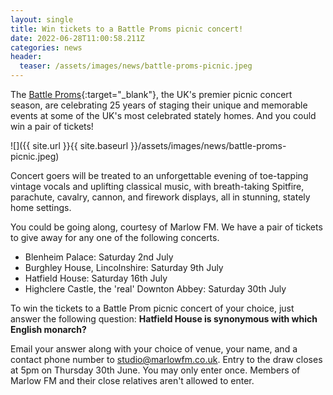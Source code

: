 ```yaml
---
layout: single
title: Win tickets to a Battle Proms picnic concert!
date: 2022-06-28T11:00:58.211Z
categories: news
header:
  teaser: /assets/images/news/battle-proms-picnic.jpeg
---
```

The [Battle Proms](https://www.battleproms.com/){:target="_blank"}, the UK's premier picnic concert season, are celebrating 25 years of staging their unique and memorable events at some of the UK's most celebrated stately homes. And you could win a pair of tickets! 

![]({{ site.url }}{{ site.baseurl }}/assets/images/news/battle-proms-picnic.jpeg)

Concert goers will be treated to an unforgettable evening of toe-tapping vintage vocals and uplifting classical music, with breath-taking Spitfire, parachute, cavalry, cannon, and firework displays, all in stunning, stately home settings.

You could be going along, courtesy of Marlow FM. We have a pair of tickets to give away for any one of the following concerts. 

* Blenheim Palace: Saturday 2nd July 
* Burghley House, Lincolnshire: Saturday 9th July 
* Hatfield House: Saturday 16th July 
* Highclere Castle, the 'real' Downton Abbey: Saturday 30th July 

To win the tickets to a Battle Prom picnic concert of your choice, just answer the following question: **Hatfield House is synonymous with which English monarch?** 

Email your answer along with your choice of venue, your name, and a contact phone number to [studio@marlowfm.co.uk](mailto:studio@marlowfm.co.uk). Entry to the draw closes at 5pm on Thursday 30th June. You may only enter once. Members of Marlow FM and their close relatives aren't allowed to enter.